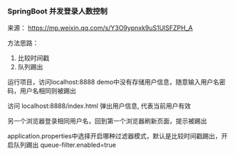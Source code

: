 ### SpringBoot 并发登录人数控制
来源： https://mp.weixin.qq.com/s/Y3O9ypnxk9uS1UlSFZPH_A    

方法思路：    
1. 比较时间戳   
2. 队列踢出     


运行项目，访问localhost:8888 demo中没有存储用户信息，随意输入用户名密码，用户名相同则被踢出

访问 localhost:8888/index.html 弹出用户信息, 代表当前用户有效

另一个浏览器登录相同用户名，回到第一个浏览器刷新页面，提示被踢出

application.properties中选择开启哪种过滤器模式，默认是比较时间戳踢出，开启队列踢出 queue-filter.enabled=true


